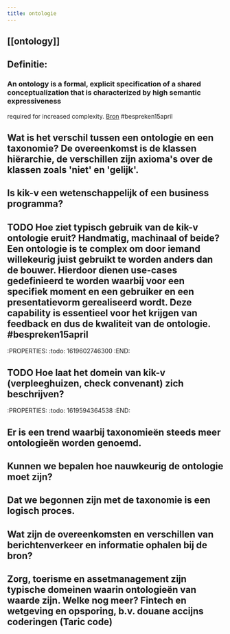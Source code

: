 ```yaml
---
title: ontologie
---
```


## [[ontology]]
## Definitie:
### An ontology is a formal, explicit specification of a shared conceptualization that is characterized by high semantic expressiveness
required for increased complexity. [Bron](https://doi.org/10.1016/j.datak.2015.11.003) #bespreken15april
## Wat is het verschil tussen een ontologie en een taxonomie? De overeenkomst is de klassen hiërarchie, de verschillen zijn axioma's over de klassen zoals 'niet' en 'gelijk'.
## Is kik-v een wetenschappelijk of een business programma?
## TODO Hoe ziet typisch gebruik van de kik-v ontologie eruit? Handmatig, machinaal of beide? Een ontologie is te complex om door iemand willekeurig juist gebruikt te worden anders dan de bouwer. Hierdoor dienen use-cases gedefinieerd te worden waarbij voor een specifiek moment en een gebruiker en een presentatievorm gerealiseerd wordt. Deze capability is essentieel voor het krijgen van feedback en dus de kwaliteit van de ontologie. #bespreken15april
:PROPERTIES:
:todo: 1619602746300
:END:
## TODO Hoe laat het domein van kik-v (verpleeghuizen, check convenant) zich beschrijven?
:PROPERTIES:
:todo: 1619594364538
:END:
## Er is een trend waarbij taxonomieën steeds meer ontologieën worden genoemd.
## Kunnen we bepalen hoe nauwkeurig de ontologie moet zijn?
## Dat we begonnen zijn met de taxonomie is een logisch proces.
## Wat zijn de overeenkomsten en verschillen van berichtenverkeer en informatie ophalen bij de bron?
## Zorg, toerisme en assetmanagement zijn typische domeinen waarin ontologieën van waarde zijn. Welke nog meer? Fintech en wetgeving en opsporing, b.v. douane accijns coderingen (Taric code)
